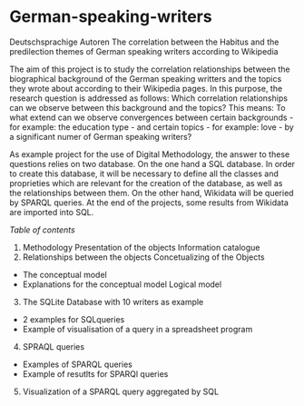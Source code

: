 # German-speaking-writers
Deutschsprachige Autoren
The correlation between the Habitus and the predilection themes of German speaking writers according to Wikipedia

The aim of this project is to study the correlation relationships between the biographical background of the German speaking writters and the topics they wrote about according to their Wikipedia pages. In this purpose, the research question is addressed as follows: Which correlation relationships can we observe between this background and the topics? This means: To what extend can we observe convergences between certain backgrounds - for example: the education type - and certain topics - for example: love - by a significant numer of German speaking writers?

As example project for the use of Digital Methodology, the answer to these questions relies on two database. On the one hand a SQL database. In order to create this database, it will be necessary to define all the classes and proprieties which are relevant for the creation of the database, as well as the relationships between them. On the other hand, Wikidata will be queried by SPARQL queries. At the end of the projects, some results from Wikidata are imported into SQL. 

*Table of contents*

1. Methodology
Presentation of the objects 
Information catalogue
2. Relationships between the objects 
Concetualizing of the Objects 
- The conceptual model
- Explanations for the conceptual model
Logical model
3. The SQLite Database with 10 writers as example
- 2 examples for SQLqueries
- Example of visualisation of a query in a spreadsheet program
4. SPRAQL queries
- Examples of SPARQL queries
- Example of resutlts for SPARQl queries
5. Visualization of a SPARQL query aggregated by SQL

